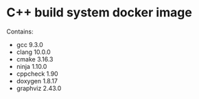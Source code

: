 # C++ build system docker image

Contains:

- gcc 9.3.0
- clang 10.0.0
- cmake 3.16.3
- ninja 1.10.0
- cppcheck 1.90
- doxygen 1.8.17
- graphviz 2.43.0
